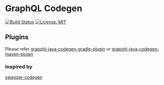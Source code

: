 # GraphQL Codegen #

[![Build Status](https://travis-ci.com/kobylynskyi/graphql-java-codegen.svg?branch=master)](https://travis-ci.com/kobylynskyi/graphql-java-codegen)
[![License: MIT](https://img.shields.io/badge/License-MIT-yellow.svg)](https://opensource.org/licenses/MIT)

## Plugins

Please refer [grapqhl-java-codegen-gradle-plugin](https://github.com/kobylynskyi/graphql-java-codegen-gradle-plugin) or [grapqhl-java-codegen-maven-plugin](https://github.com/kobylynskyi/grapqhl-java-codegen-maven-plugin) 


### Inspired by
[swagger-codegen](https://github.com/swagger-api/swagger-codegen)

